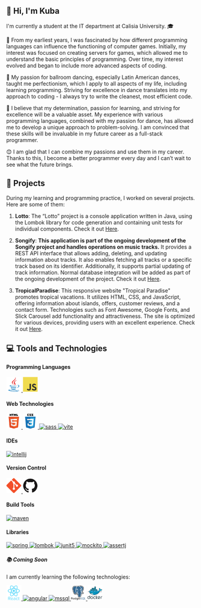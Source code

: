 ## 👋 Hi, I'm Kuba

I'm currently a student at the IT department at Calisia University. 🎓

👾 From my earliest years, I was fascinated by how different programming languages can influence the functioning of computer games. Initially, my interest was focused on creating servers for games, which allowed me to understand the basic principles of programming. Over time, my interest evolved and began to include more advanced aspects of coding.

💃 My passion for ballroom dancing, especially Latin American dances, taught me perfectionism, which I apply to all aspects of my life, including learning programming. Striving for excellence in dance translates into my approach to coding - I always try to write the cleanest, most efficient code.

🚀 I believe that my determination, passion for learning, and striving for excellence will be a valuable asset. My experience with various programming languages, combined with my passion for dance, has allowed me to develop a unique approach to problem-solving. I am convinced that these skills will be invaluable in my future career as a full-stack programmer.

😊 I am glad that I can combine my passions and use them in my career. Thanks to this, I become a better programmer every day and I can’t wait to see what the future brings.

## 🚀 Projects

During my learning and programming practice, I worked on several projects. Here are some of them:

1. **Lotto**: The “Lotto” project is a console application written in Java, using the Lombok library for code generation and containing unit tests for individual components. Check it out <a href="https://github.com/NartiOfficial/Lotto" >Here</a>.

2. **Songify**: **This application is part of the ongoing development of the Songify project and handles operations on music tracks.** It provides a REST API interface that allows adding, deleting, and updating information about tracks. It also enables fetching all tracks or a specific track based on its identifier. Additionally, it supports partial updating of track information. Normal database integration will be added as part of the ongoing development of the project. Check it out <a href="https://github.com/NartiOfficial/Songify" >Here</a>.
   
3. **TropicalParadise**: This responsive website "Tropical Paradise" promotes tropical vacations. It utilizes HTML, CSS, and JavaScript, offering information about islands, offers, customer reviews, and a contact form. Technologies such as Font Awesome, Google Fonts, and Slick Carousel add functionality and attractiveness. The site is optimized for various devices, providing users with an excellent experience. Check it out <a href="https://github.com/NartiOfficial/TropicalParadise" >Here</a>.

## 💻 Tools and Technologies

#### Programming Languages
<p align="left">
<a href="https://www.java.com" target="_blank"> <img src="https://raw.githubusercontent.com/devicons/devicon/master/icons/java/java-original.svg" alt="java" width="40" height="40"/> </a>
<a href="https://developer.mozilla.org/en-US/docs/Web/JavaScript" target="_blank"> <img src="https://raw.githubusercontent.com/devicons/devicon/master/icons/javascript/javascript-original.svg" alt="javascript" width="40" height="40"/> </a>
</p>

#### Web Technologies
<p align="left">
<a href="https://developer.mozilla.org/en-US/docs/Web/Guide/HTML/HTML5" target="_blank"> <img src="https://raw.githubusercontent.com/devicons/devicon/master/icons/html5/html5-original-wordmark.svg" alt="html5" width="40" height="40"/> </a>
<a href="https://developer.mozilla.org/en-US/docs/Web/CSS" target="_blank"> <img src="https://raw.githubusercontent.com/devicons/devicon/master/icons/css3/css3-original-wordmark.svg" alt="css3" width="40" height="40"/> </a>
<a href="https://sass-lang.com/" target="_blank"> <img src="https://upload.wikimedia.org/wikipedia/commons/thumb/9/96/Sass_Logo_Color.svg/1280px-Sass_Logo_Color.svg.png" alt="sass" width="40" height="40"/> </a>
<a href="https://vitejs.dev/" target="_blank"> <img src="https://vitejs.dev/logo.svg" alt="vite" width="40" height="40"/> </a>
</p>

#### IDEs
<p align="left">
<a href="https://www.jetbrains.com/idea/" target="_blank"> <img src="https://resources.jetbrains.com/storage/products/intellij-idea/img/meta/intellij-idea_logo_300x300.png" alt="intellij" width="40" height="40"/> </a>
</p>

#### Version Control
<p align="left">
<a href="https://git-scm.com/" target="_blank"> <img src="https://raw.githubusercontent.com/devicons/devicon/master/icons/git/git-original.svg" alt="git" width="40" height="40"/> </a>
<a href="https://github.com/" target="_blank"> <img src="https://raw.githubusercontent.com/devicons/devicon/master/icons/github/github-original.svg" alt="github" width="40" height="40"/> </a>
</p>

#### Build Tools
<p align="left">
<a href="https://maven.apache.org/" target="_blank"> <img src="https://www.svgrepo.com/show/354051/maven.svg" alt="maven" width="40" height="40"/> </a>
</p>

#### Libraries
<p align="left">
<a href="https://spring.io/" target="_blank"> <img src="https://play-lh.googleusercontent.com/K9Jf-N8RWHDw2IZSY_vjSfIVm2X6jGN9riRIAK9nl_BgJxpYK2VQWQl-yPlCtBUTNasw" alt="spring" width="40" height="40"/> </a>
<a href="https://projectlombok.org/" target="_blank"> <img src="https://avatars.githubusercontent.com/u/45949248?s=280&v=4" alt="lombok" width="40" height="40"/> </a>
<a href="https://junit.org/junit5/" target="_blank"> <img src="https://junit.org/junit5/assets/img/junit5-logo.png" alt="junit5" width="40" height="40"/> </a>
<a href="https://site.mockito.org/" target="_blank"> <img src="https://miro.medium.com/v2/resize:fit:310/1*UXCqf9LlfZELceiOf0bUgg.png" alt="mockito" width="40" height="40"/> </a>
<a href="https://assertj.github.io/doc/" target="_blank"> <img src="https://static-00.iconduck.com/assets.00/personal-computer-emoji-2048x1707-tzvu6v3l.png" alt="assertj" width="40" height="40"/> </a>
</p>

##### 📚 Coming Soon

I am currently learning the following technologies:

<p align="left">
<a href="https://reactjs.org/" target="_blank"> <img src="https://raw.githubusercontent.com/devicons/devicon/master/icons/react/react-original-wordmark.svg" alt="react" width="40" height="40"/> </a>
<a href="https://angular.io/" target="_blank"> <img src="https://angular.io/assets/images/logos/angular/angular.svg" alt="angular" width="40" height="40"/> </a>
<a href="https://www.microsoft.com/en-us/sql-server/sql-server-downloads" target="_blank"> <img src="https://www.svgrepo.com/show/303229/microsoft-sql-server-logo.svg" alt="mssql" width="40" height="40"/> </a>
<a href="https://www.postgresql.org/" target="_blank"> <img src="https://raw.githubusercontent.com/devicons/devicon/master/icons/postgresql/postgresql-original-wordmark.svg" alt="postgresql" width="40" height="40"/> </a>
<a href="https://www.docker.com/" target="_blank"> <img src="https://raw.githubusercontent.com/devicons/devicon/master/icons/docker/docker-original-wordmark.svg" alt="docker" width="40" height="40"/> </a>
</p>
